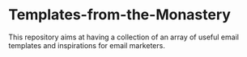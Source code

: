 # Templates-from-the-Monastery
This repository aims at having a collection of an array of useful email templates and inspirations for email marketers. 
